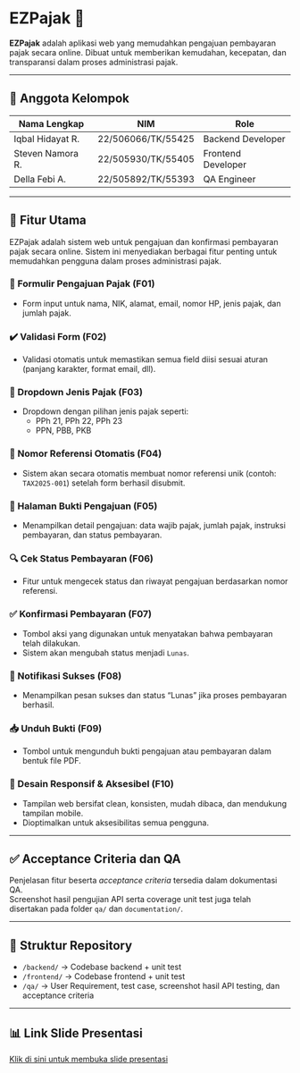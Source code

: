 # EZPajak 🧾

**EZPajak** adalah aplikasi web yang memudahkan pengajuan pembayaran pajak secara online. Dibuat untuk memberikan kemudahan, kecepatan, dan transparansi dalam proses administrasi pajak.

---

## 👤 Anggota Kelompok

| Nama Lengkap         | NIM                 | Role                |
|----------------------|---------------------|---------------------|
| Iqbal Hidayat R.     | 22/506066/TK/55425  | Backend Developer   |
| Steven Namora R.     | 22/505930/TK/55405  | Frontend Developer  |
| Della Febi A.        | 22/505892/TK/55393  | QA Engineer         |

---

## 🚀 Fitur Utama

EZPajak adalah sistem web untuk pengajuan dan konfirmasi pembayaran pajak secara online. Sistem ini menyediakan berbagai fitur penting untuk memudahkan pengguna dalam proses administrasi pajak.

### 🧾 Formulir Pengajuan Pajak (F01)
- Form input untuk nama, NIK, alamat, email, nomor HP, jenis pajak, dan jumlah pajak.

### ✔️ Validasi Form (F02)
- Validasi otomatis untuk memastikan semua field diisi sesuai aturan (panjang karakter, format email, dll).

### 📂 Dropdown Jenis Pajak (F03)
- Dropdown dengan pilihan jenis pajak seperti:
  - PPh 21, PPh 22, PPh 23
  - PPN, PBB, PKB

### 🔢 Nomor Referensi Otomatis (F04)
- Sistem akan secara otomatis membuat nomor referensi unik (contoh: `TAX2025-001`) setelah form berhasil disubmit.

### 📄 Halaman Bukti Pengajuan (F05)
- Menampilkan detail pengajuan: data wajib pajak, jumlah pajak, instruksi pembayaran, dan status pembayaran.

### 🔍 Cek Status Pembayaran (F06)
- Fitur untuk mengecek status dan riwayat pengajuan berdasarkan nomor referensi.

### ✅ Konfirmasi Pembayaran (F07)
- Tombol aksi yang digunakan untuk menyatakan bahwa pembayaran telah dilakukan.
- Sistem akan mengubah status menjadi `Lunas`.

### 🎉 Notifikasi Sukses (F08)
- Menampilkan pesan sukses dan status “Lunas” jika proses pembayaran berhasil.

### 📥 Unduh Bukti (F09)
- Tombol untuk mengunduh bukti pengajuan atau pembayaran dalam bentuk file PDF.

### 📱 Desain Responsif & Aksesibel (F10)
- Tampilan web bersifat clean, konsisten, mudah dibaca, dan mendukung tampilan mobile.
- Dioptimalkan untuk aksesibilitas semua pengguna.

---


## ✅ Acceptance Criteria dan QA

Penjelasan fitur beserta *acceptance criteria* tersedia dalam dokumentasi QA.  
Screenshot hasil pengujian API serta coverage unit test juga telah disertakan pada folder `qa/` dan `documentation/`.

---

## 🧪 Struktur Repository

- `/backend/` → Codebase backend + unit test  
- `/frontend/` → Codebase frontend + unit test  
- `/qa/` → User Requirement, test case, screenshot hasil API testing, dan acceptance criteria 

---

## 📊 Link Slide Presentasi

[Klik di sini untuk membuka slide presentasi](https://www.canva.com/design/DAGnuuA_wso/hbnjTQze3_ckJjwMgygw4w/edit?utm_content=DAGnuuA_wso&utm_campaign=designshare&utm_medium=link2&utm_source=sharebutton)
